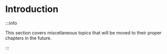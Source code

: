 # Introduction

:::info

This section covers miscellaneous topics that will be moved to their
proper chapters in the future.

:::
